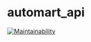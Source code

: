 # automart_api
[![Maintainability](https://api.codeclimate.com/v1/badges/0281656f1ab3461107ce/maintainability)](https://codeclimate.com/github/breezycloud/automart_api/maintainability)
